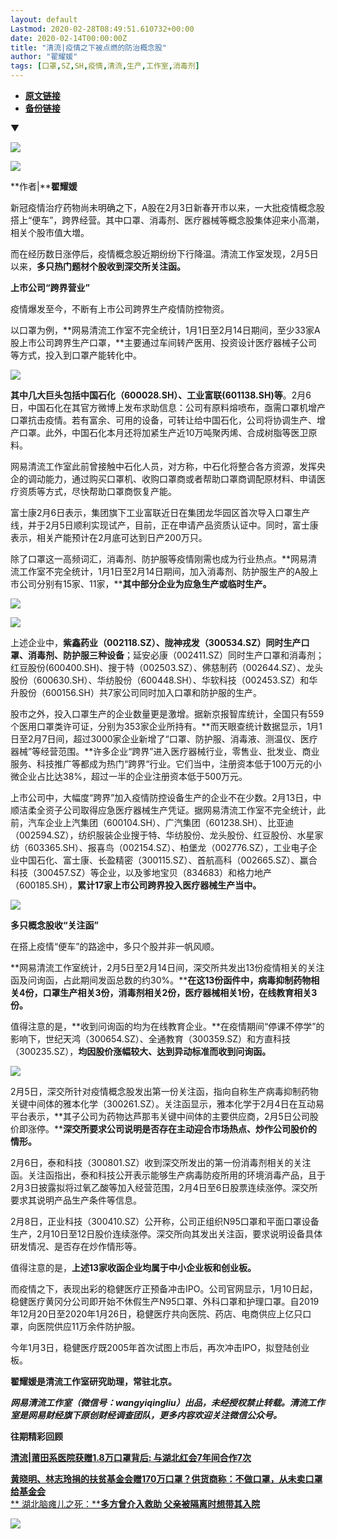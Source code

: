 ```yaml
---
layout: default
Lastmod: 2020-02-28T08:49:51.610732+00:00
date: 2020-02-14T00:00:00Z
title: "清流|疫情之下被点燃的防治概念股"
author: "翟耀媛"
tags: [口罩,SZ,SH,疫情,清流,生产,工作室,消毒剂]
---
```


* [**原文链接**](http://mp.weixin.qq.com/s?__biz=MzUzOTk1NjQ1NA==&mid=2247485875&idx=1&sn=fc9323c15c75f7fc63975873e55a07e8&chksm=fac1cc3acdb6452c6cd24c82f1d1b8ca0841e6c331a0f8f0bd052acb52ca49867a648537414a#rd)
* [**备份链接**](http://archive.ph/5YpVF)


▼

![](/images/post/2db9da2310130cd7b81c0af5e31ae273.jpg)  

![](/images/post/1abce099bd9a1200e84de3a8b5a7c88f.jpg)

**作者|****翟耀媛**  

新冠疫情治疗药物尚未明确之下，A股在2月3日新春开市以来，一大批疫情概念股搭上“便车”，跨界经营。其中口罩、消毒剂、医疗器械等概念股集体迎来小高潮，相关个股市值大増。

而在经历数日涨停后，疫情概念股近期纷纷下行降温。清流工作室发现，2月5日以来，**多只热门题材个股收到深交所关注函。**

**上市公司“跨界营业”**

疫情爆发至今，不断有上市公司跨界生产疫情防控物资。

以口罩为例，**网易清流工作室不完全统计，1月1日至2月14日期间，至少33家A股上市公司跨界生产口罩，**主要通过车间转产医用、投资设计医疗器械子公司等方式，投入到口罩产能转化中。

  

![](/images/post/1fefe2a387d494e1670ad41d26cc8d9b.jpg)

  

**其中几大巨头包括中国石化（600028.SH）、工业富联(601138.SH)等**。2月6日，中国石化在其官方微博上发布求助信息：公司有原料熔喷布，亟需口罩机增产口罩抗击疫情。若有富余、可用的设备，可转让给中国石化，公司将协调生产、增产口罩。此外，中国石化本月还将加紧生产近10万吨聚丙烯、合成树脂等医卫原料。

网易清流工作室此前曾接触中石化人员，对方称，中石化将整合各方资源，发挥央企的调动能力，通过购买口罩机、收购口罩商或者帮助口罩商调配原材料、申请医疗资质等方式，尽快帮助口罩商恢复产能。

富士康2月6日表示，集团旗下工业富联近日在集团龙华园区首次导入口罩生产线，并于2月5日顺利实现试产，目前，正在申请产品资质认证中。同时，富士康表示，相关产能预计在2月底可达到日产200万只。

除了口罩这一高频词汇，消毒剂、防护服等疫情刚需也成为行业热点。**网易清流工作室不完全统计，1月1日至2月14日期间，加入消毒剂、防护服生产的A股上市公司分别有15家、11家，****其中部分企业为应急生产或临时生产。**

![](/images/post/e6f8103eeb1e667f91244e4fc6292427.jpg)

![](/images/post/68673a97012e28d85fba7be8ac2a0846.jpg)

上述企业中，**紫鑫药业（002118.SZ）、陇神戎发（300534.SZ）同时生产口罩、消毒剂、防护服三种设备**；延安必康（002411.SZ）同时生产口罩和消毒剂；红豆股份(600400.SH)、搜于特（002503.SZ）、佛慈制药（002644.SZ）、龙头股份（600630.SH）、华纺股份（600448.SH）、华软科技（002453.SZ）和华升股份（600156.SH）共7家公司同时加入口罩和防护服的生产。

股市之外，投入口罩生产的企业数量更是激增。据新京报智库统计，全国只有559个医用口罩类许可证，分别为353家企业所持有。**而天眼查统计数据显示，1月1日至2月7日间，超过3000家企业新增了“口罩、防护服、消毒液、测温仪、医疗器械”等经营范围。**许多企业“跨界”进入医疗器械行业，零售业、批发业、商业服务、科技推广等都成为热门“跨界“行业。它们当中，注册资本低于100万元的小微企业占比达38%，超过一半的企业注册资本低于500万元。

上市公司中，大幅度“跨界”加入疫情防控设备生产的企业不在少数。2月13日，中顺洁柔全资子公司取得应急医疗器械生产凭证。据网易清流工作室不完全统计，此前，汽车企业上汽集团（600104.SH）、广汽集团（601238.SH）、比亚迪（002594.SZ），纺织服装企业搜于特、华纺股份、龙头股份、红豆股份、水星家纺（603365.SH）、报喜鸟（002154.SZ）、柏堡龙（002776.SZ），工业电子企业中国石化、富士康、长盈精密（300115.SZ）、首航高科（002665.SZ）、赢合科技（300457.SZ）等企业，以及爹地宝贝（834683）和格力地产（600185.SH），**累计17家上市公司跨界投入医疗器械生产当中。**

![](/images/post/f81ed903d906e6ce09b05125103dff3e.jpg)

**多只概念股收“关注函”**

在搭上疫情“便车”的路途中，多只个股并非一帆风顺。

**网易清流工作室统计，2月5日至2月14日间，深交所共发出13份疫情相关的关注函及问询函，占此期间发函总数的约30%。****在这13份函件中，病毒抑制药物相关4份，口罩生产相关3份，消毒剂相关2份，医疗器械相关1份，在线教育相关3份。**

值得注意的是，**收到问询函的均为在线教育企业。**在疫情期间“停课不停学”的影响下，世纪天鸿（300654.SZ）、全通教育（300359.SZ）和方直科技（300235.SZ），**均因股价涨幅较大、达到异动标准而收到问询函。**

![](/images/post/c6f941f36515389c8a9f73cec5247e21.jpg)

2月5日，深交所针对疫情概念股发出第一份关注函，指向自称生产病毒抑制药物关键中间体的雅本化学（300261.SZ）。关注函显示，雅本化学于2月4日在互动易平台表示，**其子公司为药物达芦那韦关键中间体的主要供应商，2月5日公司股价即涨停。****深交所要求公司说明是否存在主动迎合市场热点、炒作公司股价的情形。**

2月6日，泰和科技（300801.SZ）收到深交所发出的第一份消毒剂相关的关注函。关注函指出，泰和科技公开表示能够生产病毒防疫所用的环境消毒产品，且于2月3日披露拟将过氧乙酸等加入经营范围，2月4日至6日股票连续涨停。深交所要求其说明产品生产条件等信息。

2月8日，正业科技（300410.SZ）公开称，公司正组织N95口罩和平面口罩设备生产，2月10日至12日股价连续涨停。深交所向其发出关注函，要求说明设备具体研发情况、是否存在炒作情形等。

值得注意的是，**上述13家收函企业均属于中小企业板和创业板。**

而疫情之下，表现出彩的稳健医疗正预备冲击IPO。公司官网显示，1月10日起，稳健医疗黄冈分公司即开始不休假生产N95口罩、外科口罩和护理口罩。自2019年12月20日至2020年1月26日，稳健医疗共向医院、药店、电商供应上亿只口罩，向医院供应11万余件防护服。

今年1月3日，稳健医疗既2005年首次试图上市后，再次冲击IPO，拟登陆创业板。

**翟耀媛是清流工作室研究助理，常驻北京。**

_**网易清流工作室（微信号：**__**wangyiqingliu）出品，未经授权禁止转载。**__**清流工作室是网易财经旗下原创财经调查团队，更多内容欢迎关注微信公众号。**_

**往期精彩回顾**

  

  

  

  

**[清流|莆田系医院获赠1.8万口罩背后: 与湖北红会7年间合作7次](http://mp.weixin.qq.com/s?__biz=MzUzOTk1NjQ1NA==&mid=2247485842&idx=1&sn=6ffd6378fbed2299f01f7afd319b76df&chksm=fac1cc1bcdb6450d5c9454096f9695979be948cef396e8531928601421343d600f8159d64a92&scene=21#wechat_redirect)**

[**黄晓明、林志玲捐的扶贫基金会赠170万口罩？**](http://mp.weixin.qq.com/s?__biz=MzUzOTk1NjQ1NA==&mid=2247485835&idx=1&sn=d148852036bb0d29eb34ac46c692a568&chksm=fac1cc02cdb645141867ea2049ff4fe9dd790ec6b04f05862f55844501f49d66c385283b3417&scene=21#wechat_redirect)[**供货商称：**](http://mp.weixin.qq.com/s?__biz=MzUzOTk1NjQ1NA==&mid=2247485835&idx=1&sn=d148852036bb0d29eb34ac46c692a568&chksm=fac1cc02cdb645141867ea2049ff4fe9dd790ec6b04f05862f55844501f49d66c385283b3417&scene=21#wechat_redirect)[**不做口罩，从未卖口罩给基金会**](http://mp.weixin.qq.com/s?__biz=MzUzOTk1NjQ1NA==&mid=2247485835&idx=1&sn=d148852036bb0d29eb34ac46c692a568&chksm=fac1cc02cdb645141867ea2049ff4fe9dd790ec6b04f05862f55844501f49d66c385283b3417&scene=21#wechat_redirect)  
[** 湖北脑瘫儿之死：**](http://mp.weixin.qq.com/s?__biz=MzUzOTk1NjQ1NA==&mid=2247485833&idx=1&sn=1d43b8a2ffab7a4248530b0c47ac4791&chksm=fac1cc00cdb6451676cb0344ed9ccf82fb3b0ca9bc7f20db1ec86ca0ad9b07eb2e6d28fbd69e&scene=21#wechat_redirect)[**多方曾介入救助 父亲被隔离时想带其入院**](http://mp.weixin.qq.com/s?__biz=MzUzOTk1NjQ1NA==&mid=2247485833&idx=1&sn=1d43b8a2ffab7a4248530b0c47ac4791&chksm=fac1cc00cdb6451676cb0344ed9ccf82fb3b0ca9bc7f20db1ec86ca0ad9b07eb2e6d28fbd69e&scene=21#wechat_redirect)  

  

  

  

  

**![](/images/post/820a2c5c7427c6a33c26458f0419c3f1.jpg)**


